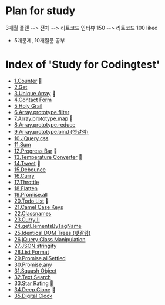 # Plan for study

3개월 플랜 --> 전체 --> 리트코드 인터뷰 150 --> 리트코드 100 liked

- 5개문제, 10개질문 공부

# Index of 'Study for Codingtest'

- <a href="./1_counter.js">1.Counter</a> 🙆
- <a href="./2_Get.js">2.Get</a>
- <a href="./3_Unique_Array.js">3.Unique Array</a> 🙆
- <a href="./4_Contact_Form.js">4.Contact Form</a>
- <a href="./5_Holy_Grail.js">5.Holy Grail</a>
- <a href="./6_Array_prototype_filter.js">6.Array.prototype.filter</a>
- <a href="./7_Array_prototype_map.js">7.Array.prototype.map</a> 🙆
- <a href="./8_Array_prototype_reduce.js">8.Array.prototype.reduce</a>
- <a href="./9_Array_prototype_bind.js">9.Array.prototype.bind (햇갈림)</a>
- <a href="./10_JQuery_css.js">10.JQuery.css</a>
- <a href="./11_Sum.js">11.Sum</a>
- <a href="./12_Progress_Bar.js">12.Progress Bar</a> 🙆
- <a href="./13_Temperature_Converter.js">13.Temperature Converter</a> 🙆
- <a href="./14_Tweet.js">14.Tweet</a> 🙆
- <a href="./15_Debounce.js">15.Debounce</a>
- <a href="./16_Curry.js">16.Curry</a>
- <a href="./17_Throttle.js">17.Throttle</a>
- <a href="./18_Flatten.js">18.Flatten</a>
- <a href="./19_Promise_all.js">19.Promise.all</a>
- <a href="./20_Todo_List.js">20.Todo List</a> 🙆
- <a href="./21_Camel_Case_Keys.js">21.Camel Case Keys</a>
- <a href="./22_Classnames.js">22.Classnames</a>
- <a href="./23_CurryII.js">23.Curry II</a>
- <a href="./24_GetElementsByTagName.js">24.getElementsByTagName</a>
- <a href="./25_Identical_DOM_Trees.js">25.Identical DOM Trees (햇갈림)</a>
- <a href="./26_jQuery_Class_Manipulation.js">26.jQuery Class Manipulation</a>
- <a href="./27_JSON_stringify.js">27.JSON.stringify</a>
- <a href="./28_List_Format.js">28.List Format</a>
- <a href="./29_Promise_allSettled.js">29.Promise.allSettled</a>
- <a href="./30_Promise_any.js">30.Promise.any</a>
- <a href="./31_Squash_Object.js">31.Squash Object</a>
- <a href="./32_Text_Search.js">32.Text Search</a>
- <a href="./33_Star_Rating.js">33.Star Rating</a> 🙆
- <a href="./34_Deep_Clone.js">34.Deep Clone</a> 🙆
- <a href="./35_Digital_Clock.js">35.Digital Clock</a>
